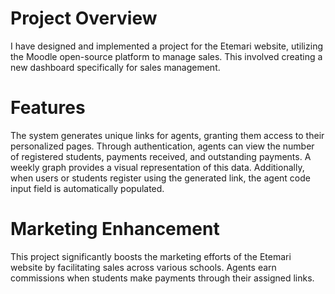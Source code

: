 # Project Overview
I have designed and implemented a project for the Etemari website, utilizing the Moodle open-source platform to manage sales. This involved creating a new dashboard specifically for sales management.

# Features
The system generates unique links for agents, granting them access to their personalized pages. Through authentication, agents can view the number of registered students, payments received, and outstanding payments. A weekly graph provides a visual representation of this data. Additionally, when users or students register using the generated link, the agent code input field is automatically populated.

# Marketing Enhancement
This project significantly boosts the marketing efforts of the Etemari website by facilitating sales across various schools. Agents earn commissions when students make payments through their assigned links.
